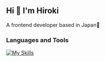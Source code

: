 ## Hi 👋 I'm Hiroki 
A frontend developer based in Japan🗼

### Languages and Tools
[![My Skills](https://skillicons.dev/icons?i=html,css,scss,js,ts,angular,rxjs,nodejs,express,nestjs,aws&theme=light)](https://skillicons.dev)

<!--
**hir0kiuchida/hir0kiuchida** is a ✨ _special_ ✨ repository because its `README.md` (this file) appears on your GitHub profile.

Here are some ideas to get you started:

- 🔭 I’m currently working on ...
- 🌱 I’m currently learning ...
- 👯 I’m looking to collaborate on ...
- 🤔 I’m looking for help with ...
- 💬 Ask me about ...
- 📫 How to reach me: ...
- 😄 Pronouns: ...
- ⚡ Fun fact: ...
-->
